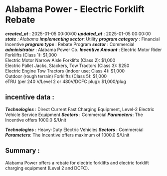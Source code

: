 # Alabama Power - Electric Forklift Rebate 
 ***created_at*** : 2025-01-05 00:00:00 
 ***updated_at*** : 2025-01-05 00:00:00 
 ***state** : Alabama 
 **implementing sector***: Utility 
 ***program category*** : Financial Incentive 
 ***program type*** : Rebate Program 
 ***sector*** : Commercial 
 ***administrator*** : Alabama Power Co. 
 ***Incentive Amount*** : Electric Motor Rider Forklifts (Class 1): $1,000  
Electric Motor Narrow Aisle Forklifts (Class 2): $1,000  
Electric Pallet Jacks, Stackers, Tow Tractors (Class 3): $250  
Electric Engine Tow Tractors (indoor use; Class 4): $1,000  
Outdoor (rough terrain) Forklifts (Class 5): $1,000  
eTRU (per 240 V/Level 2 or 480V/DCFC plug): $1,000/plug

 
 ## incentive data : 
 ***Technologies*** : Direct Current Fast Charging Equipment, Level-2 Electric Vehicle Service Equipment 
 ***Sectors*** : Commercial 
 ***Parameters***: The Incentive offers 1000.0 $/Unit 
 
 ***Technologies*** : Heavy-Duty Electric Vehicles 
 ***Sectors*** : Commercial 
 ***Parameters***: The Incentive offers maximum of 1000.0 $/Unit 
 
 ## Summary : 
 Alabama Power offers a rebate for electric forklifts and electric forklift
charging equipment (Level 2 and DCFC).

 
 